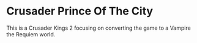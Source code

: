 # Crusader Prince Of The City
This is a Crusader Kings 2 focusing on converting the game to a Vampire the Requiem world.
